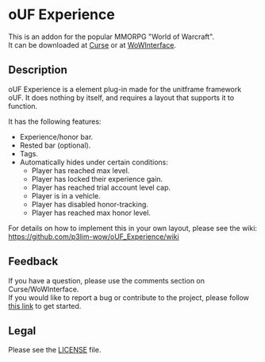 # oUF Experience

This is an addon for the popular MMORPG "World of Warcraft".  
It can be downloaded at [Curse](//mods.curse.com/addons/wow/ouf-experience) or at [WoWInterface](//wowinterface.com/downloads/info10647).

## Description

oUF Experience is a element plug-in made for the unitframe framework oUF.
It does nothing by itself, and requires a layout that supports it to function.

It has the following features:

- Experience/honor bar.
- Rested bar (optional).
- Tags.
- Automatically hides under certain conditions:
	- Player has reached max level.
	- Player has locked their experience gain.
	- Player has reached trial account level cap.
	- Player is in a vehicle.
	- Player has disabled honor-tracking.
	- Player has reached max honor level.

For details on how to implement this in your own layout, please see the wiki:  
<https://github.com/p3lim-wow/oUF_Experience/wiki>

## Feedback

If you have a question, please use the comments section on Curse/WoWInterface.  
If you would like to report a bug or contribute to the project, please follow [this link](//github.com/p3lim-wow/oUF_Experience/issues?q=) to get started.

## Legal

Please see the [LICENSE](//github.com/p3lim-wow/oUF_Experience/blob/master/LICENSE.txt) file.

